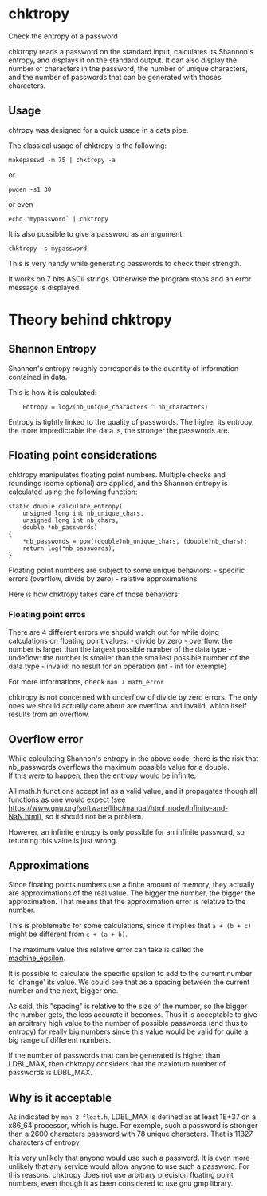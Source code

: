# chktropy

Check the entropy of a password

chktropy reads a password on the standard input, calculates its Shannon's entropy, and displays it on the standard output.
It can also display the number of characters in the password, the number of unique characters, and the number of passwords that can be generated with thoses characters.

## Usage

chtropy was designed for a quick usage in a data pipe.

The classical usage of chktropy is the following:
```
makepasswd -m 75 | chktropy -a
```
or
```
pwgen -s1 30
```
or even
```
echo 'mypassword` | chktropy
```

It is also possible to give a password as an argument:
```
chktropy -s mypassword
```

This is very handy while generating passwords to check their strength.

It works on 7 bits ASCII strings.
Otherwise the program stops and an error message is displayed.

# Theory behind chktropy

## Shannon Entropy

Shannon's entropy roughly corresponds to the quantity of information contained in data.

This is how it is calculated:
```
	Entropy = log2(nb_unique_characters ^ nb_characters)
```

Entropy is tightly linked to the quality of passwords.
The higher its entropy, the more impredictable the data is, the stronger the passwords are.

## Floating point considerations

chktropy manipulates floating point numbers.
Multiple checks and  roundings (some optional) are applied, and the Shannon entropy is calculated using the following function:

```
static double calculate_entropy(
	unsigned long int nb_unique_chars,
	unsigned long int nb_chars,
	double *nb_passwords)
{
	*nb_passwords = pow((double)nb_unique_chars, (double)nb_chars);
	return log(*nb_passwords);
}
```

Floating point numbers are subject to some unique behaviors:
	- specific errors (overflow, divide by zero)
	- relative approximations

Here is how chktropy takes care of those behaviors:

### Floating point erros

There are 4 different errors we should watch out for while doing calculations on floating point values:
	- divide by zero
	- overflow: the number is larger than the largest possible number of the data type
	- undeflow: the number is smaller than the smallest possible number of the data type
	- invalid: no result for an operation (inf - inf for exemple)

For more informations, check `man 7 math_error`

chktropy is not concerned with underflow of divide by zero errors.
The only ones we should actually care about are overflow and invalid, which itself results trom an overflow.

## Overflow error

While calculating Shannon's entropy in the above code, there is the risk that nb_passwords overflows the maximum possible value for a double.    
If this were to happen, then the entropy would be infinite.

All math.h functions accept inf as a valid value, and it propagates though all functions as one would expect (see https://www.gnu.org/software/libc/manual/html_node/Infinity-and-NaN.html), so it should not be a problem.

However, an infinite entropy is only possible for an infinite password, so returning this value is just wrong.

## Approximations

Since floating points numbers use a finite amount of memory, they actually are approximations of the real value. The bigger the number, the bigger the approximation.
That means that the approximation error is relative to the number.

This is problematic for some calculations, since it implies that `a + (b + c)` might be different from `c + (a + b)`.

The maximum value this relative error can take is called the [machine_epsilon](https://en.wikipedia.org/wiki/Machine_epsilon). 

It is possible to calculate the specific epsilon to add to the current number to 'change' its value.
We could see that as a spacing between the current number and the next, bigger one.

As said, this "spacing" is relative to the size of the number, so the bigger the number gets, the less accurate it becomes. Thus it is acceptable to give an arbitrary high value to the number of possible passwords (and thus to entropy) for really big numbers since this value would be valid for quite a big range of different numbers.

If the number of passwords that can be generated is higher than LDBL_MAX, then chktropy considers that the maximum number of passwords is LDBL_MAX.

## Why is it acceptable

As indicated by `man 2 float.h`, LDBL_MAX is defined as at least 1E+37 on a x86_64 processor, which is huge.
For exemple, such a password is stronger than a 2600 characters password with 78 unique characters.
That is 11327 characters of entropy.

It is very unlikely that anyone would use such a password.
It is even more unlikely that any service would allow anyone to use such a password.
For this reasons, chktropy does not use arbitrary precision floating point numbers, even though it as been considered to use gnu gmp library.

